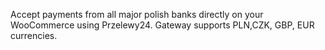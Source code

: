 Accept payments from all major polish banks directly on your WooCommerce using Przelewy24. Gateway supports PLN,CZK, GBP, EUR currencies.